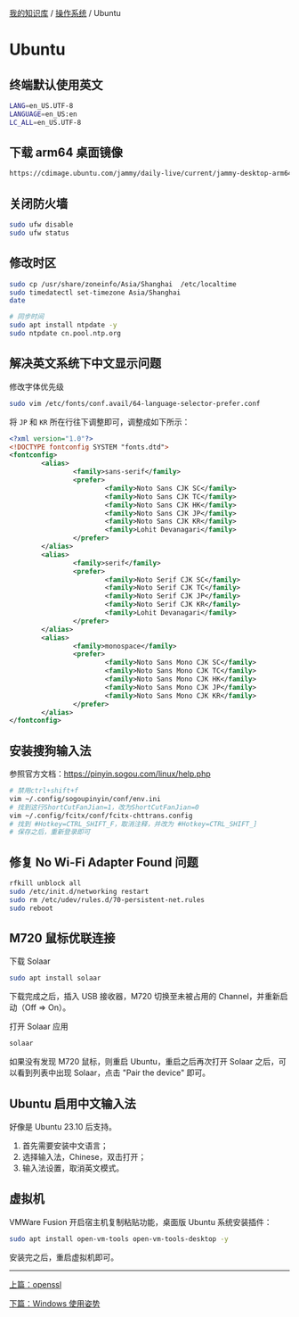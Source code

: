 [我的知识库](../README.md) / [操作系统](zz_gneratered_mdi.md) / Ubuntu

# Ubuntu

## 终端默认使用英文

```bash
LANG=en_US.UTF-8
LANGUAGE=en_US:en
LC_ALL=en_US.UTF-8
```

## 下载 arm64 桌面镜像

```bash
https://cdimage.ubuntu.com/jammy/daily-live/current/jammy-desktop-arm64.iso
```

## 关闭防火墙

```bash
sudo ufw disable
sudo ufw status
```

## 修改时区

```bash
sudo cp /usr/share/zoneinfo/Asia/Shanghai  /etc/localtime
sudo timedatectl set-timezone Asia/Shanghai
date

# 同步时间
sudo apt install ntpdate -y
sudo ntpdate cn.pool.ntp.org
```

## 解决英文系统下中文显示问题

修改字体优先级

```bash
sudo vim /etc/fonts/conf.avail/64-language-selector-prefer.conf
```

将 `JP` 和 `KR` 所在行往下调整即可，调整成如下所示：

```xml
<?xml version="1.0"?>
<!DOCTYPE fontconfig SYSTEM "fonts.dtd">
<fontconfig>
        <alias>
                <family>sans-serif</family>
                <prefer>
                        <family>Noto Sans CJK SC</family>
                        <family>Noto Sans CJK TC</family>
                        <family>Noto Sans CJK HK</family>
                        <family>Noto Sans CJK JP</family>
                        <family>Noto Sans CJK KR</family>
                        <family>Lohit Devanagari</family>
                </prefer>
        </alias>
        <alias>
                <family>serif</family>
                <prefer>
                        <family>Noto Serif CJK SC</family>
                        <family>Noto Serif CJK TC</family>
                        <family>Noto Serif CJK JP</family>
                        <family>Noto Serif CJK KR</family>
                        <family>Lohit Devanagari</family>
                </prefer>
        </alias>
        <alias>
                <family>monospace</family>
                <prefer>
                        <family>Noto Sans Mono CJK SC</family>
                        <family>Noto Sans Mono CJK TC</family>
                        <family>Noto Sans Mono CJK HK</family>
                        <family>Noto Sans Mono CJK JP</family>
                        <family>Noto Sans Mono CJK KR</family>
                </prefer>
        </alias>
</fontconfig>
```

## 安装搜狗输入法

参照官方文档：<https://pinyin.sogou.com/linux/help.php>

```bash
# 禁用ctrl+shift+f
vim ~/.config/sogoupinyin/conf/env.ini
# 找到这行ShortCutFanJian=1，改为ShortCutFanJian=0
vim ~/.config/fcitx/conf/fcitx-chttrans.config
# 找到 #Hotkey=CTRL_SHIFT_F，取消注释，并改为 #Hotkey=CTRL_SHIFT_]
# 保存之后，重新登录即可
```

## 修复 No Wi-Fi Adapter Found 问题

```bash
rfkill unblock all
sudo /etc/init.d/networking restart
sudo rm /etc/udev/rules.d/70-persistent-net.rules
sudo reboot
```

## M720 鼠标优联连接

下载 Solaar

```bash
sudo apt install solaar
```

下载完成之后，插入 USB 接收器，M720 切换至未被占用的 Channel，并重新启动（Off => On）。

打开 Solaar 应用

```bash
solaar
```

如果没有发现 M720 鼠标，则重启 Ubuntu，重启之后再次打开 Solaar 之后，可以看到列表中出现 Solaar，点击 "Pair the device" 即可。

## Ubuntu 启用中文输入法

好像是 Ubuntu 23.10 后支持。

1. 首先需要安装中文语言；
2. 选择输入法，Chinese，双击打开；
3. 输入法设置，取消英文模式。

## 虚拟机

VMWare Fusion 开启宿主机复制粘贴功能，桌面版 Ubuntu 系统安装插件：

```bash
sudo apt install open-vm-tools open-vm-tools-desktop -y
```

安装完之后，重启虚拟机即可。

---
[上篇：openssl](openssl.md)

[下篇：Windows 使用姿势](windows.md)
